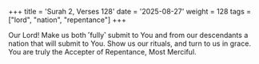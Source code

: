 +++
title = 'Surah 2, Verses 128'
date = '2025-08-27'
weight = 128
tags = ["lord", "nation", "repentance"]
+++

Our Lord! Make us both ˹fully˺ submit to You and from our descendants a nation that will submit to You. Show us our rituals, and turn to us in grace. You are truly the Accepter of Repentance, Most Merciful.